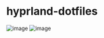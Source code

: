 # hyprland-dotfiles

![image](https://github.com/user-attachments/assets/0956efaa-b28a-494e-8d1d-4c01eece72a0)
![image](https://github.com/user-attachments/assets/8eea7b7f-2582-4e6f-be11-e12451254e3a)
